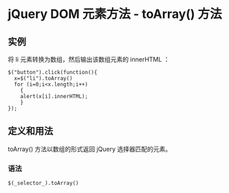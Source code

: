 # jQuery DOM 元素方法 - toArray() 方法



## 实例

将 li 元素转换为数组，然后输出该数组元素的 innerHTML ：

```
$("button").click(function(){
  x=$("li").toArray()
  for (i=0;i<x.length;i++)
    {
    alert(x[i].innerHTML);
    }
});

```

## 定义和用法

toArray() 方法以数组的形式返回 jQuery 选择器匹配的元素。

### 语法

```
$(_selector_).toArray()
```



